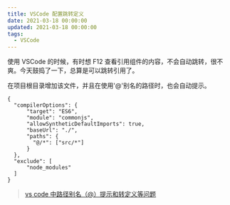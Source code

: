 ```yaml
---
title: VSCode 配置跳转定义
date: 2021-03-18 00:00:00
updated: 2021-03-18 00:00:00
tags:
  - VSCode
---
```


使用 VSCode 的时候，有时想 F12 查看引用组件的内容，不会自动跳转，很不爽。今天鼓捣了一下，总算是可以跳转引用了。

<!-- more -->

在项目根目录增加该文件，并且在使用'@'别名的路径时，也会自动提示。

```
{
  "compilerOptions": {
      "target": "ES6",
      "module": "commonjs",
      "allowSyntheticDefaultImports": true,
      "baseUrl": "./",
      "paths": {
        "@/*": ["src/*"]
      }
  },
  "exclude": [
      "node_modules"
  ]
}
```

> [vs code 中路径别名（@）提示和转定义等问题 ](https://www.jianshu.com/p/1798d57ecdab)

